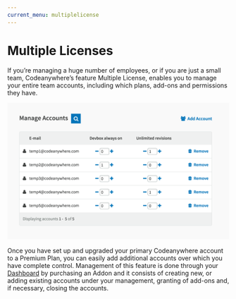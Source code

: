 ```yaml
---
current_menu: multiplelicense
---
```


# Multiple Licenses

If you’re managing a huge number of employees, or if you are just a small team, Codeanywhere’s feature Multiple License, enables you to manage your entire team accounts, including which plans, add-ons and permissions they have. 

![multiplelicense](images/multiplelicense.png "multiplelicense")
 
Once you have set up and upgraded your primary Codeanywhere account to a Premium Plan, you can easily add additional accounts over which you have complete control. Management of this feature is done through your [Dashboard](http://docs.codeanywhere.com/overview/dashboard.html) by purchasing an Addon and it consists of creating new, or adding existing accounts under your management, granting of add-ons and, if necessary, closing the accounts.
